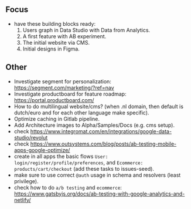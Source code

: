 ## Focus
- have these building blocks ready:
    1) Users graph in Data Studio with Data from Analytics.
    2) A first feature with AB experiment.
    3) The initial website via CMS.
    4) Initial designs in Figma.

## Other
- Investigate segment for personalization: https://segment.com/marketing/?ref=nav
- Investigate productboard for feature roadmap: https://portal.productboard.com/
- How to do multilingual website/cms? (when .nl domain, then default is dutch/euro and for each other language make specific).
- Optimize caching in Gitlab pipeline.
- Add Architecture images to Alpha/Samples/Docs (e.g. cms setup).
- check https://www.integromat.com/en/integrations/google-data-studio/revolut
- check https://www.outsystems.com/blog/posts/ab-testing-mobile-apps-google-optimize/
- create in all apps the basic flows `User: login/register/profile/preferences`, and `Ecommerce: products/cart/checkout` (add these tasks to issues-seed).
- make sure to use correct `@auth` usage in schema and resolvers (least privilege).
- check how to do `a/b testing` and `ecommerce`: https://www.gatsbyjs.org/docs/ab-testing-with-google-analytics-and-netlify/
